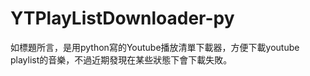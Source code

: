 # YTPlayListDownloader-py

如標題所言，是用python寫的Youtube播放清單下載器，方便下載youtube playlist的音樂，不過近期發現在某些狀態下會下載失敗。